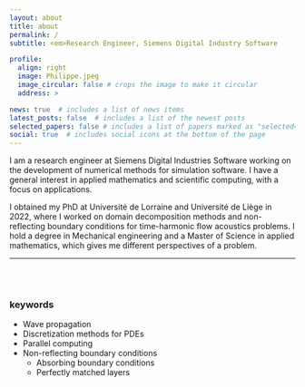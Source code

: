 ```yaml
---
layout: about
title: about
permalink: /
subtitle: <em>Research Engineer, Siemens Digital Industry Software

profile:
  align: right
  image: Philippe.jpeg
  image_circular: false # crops the image to make it circular
  address: > 

news: true  # includes a list of news items
latest_posts: false  # includes a list of the newest posts
selected_papers: false # includes a list of papers marked as "selected={true}"
social: true  # includes social icons at the bottom of the page
---
```


I am a research engineer at Siemens Digital Industries Software working on the development of numerical methods for simulation software. 
I have a general interest in applied mathematics and scientific computing, with a focus on applications.

I obtained my PhD at Université de Lorraine and Université de Liège in 2022, where I worked on domain decomposition methods and non-reflecting boundary conditions for time-harmonic flow acoustics problems. 
I hold a degree in Mechanical engineering and a Master of Science in applied mathematics, which gives me different perspectives of a problem.

***

<br/><br/>

### keywords
- Wave propagation
- Discretization methods for PDEs
- Parallel computing
- Non-reflecting boundary conditions 
  - Absorbing boundary conditions
  - Perfectly matched layers